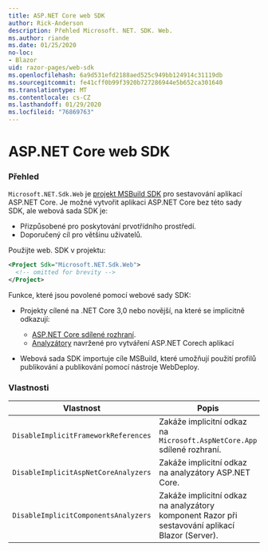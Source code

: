 ```yaml
---
title: ASP.NET Core web SDK
author: Rick-Anderson
description: Přehled Microsoft. NET. SDK. Web.
ms.author: riande
ms.date: 01/25/2020
no-loc:
- Blazor
uid: razor-pages/web-sdk
ms.openlocfilehash: 6a9d531efd2188aed525c949bb124914c31119db
ms.sourcegitcommit: fe41cff0b99f3920b727286944e5b652ca301640
ms.translationtype: MT
ms.contentlocale: cs-CZ
ms.lasthandoff: 01/29/2020
ms.locfileid: "76869763"
---
```

# <a name="aspnet-core-web-sdk"></a>ASP.NET Core web SDK

### <a name="overview"></a>Přehled

`Microsoft.NET.Sdk.Web` je [projekt MSBuild SDK](https://docs.microsoft.com/visualstudio/msbuild/how-to-use-project-sdk) pro sestavování aplikací ASP.NET Core. Je možné vytvořit aplikaci ASP.NET Core bez této sady SDK, ale webová sada SDK je:

* Přizpůsobené pro poskytování prvotřídního prostředí.
* Doporučený cíl pro většinu uživatelů.

Použijte web. SDK v projektu:

  ```xml
  <Project Sdk="Microsoft.NET.Sdk.Web">
    <!-- omitted for brevity -->
  </Project>
  ```

Funkce, které jsou povolené pomocí webové sady SDK:

* Projekty cílené na .NET Core 3,0 nebo novější, na které se implicitně odkazují:

  * [ASP.NET Core sdílené rozhraní](xref:fundamentals/metapackage-app).
  * [Analyzátory](/visualstudio/extensibility/getting-started-with-roslyn-analyzers) navržené pro vytváření ASP.NET Corech aplikací
* Webová sada SDK importuje cíle MSBuild, které umožňují použití profilů publikování a publikování pomocí nástroje WebDeploy.

### <a name="properties"></a>Vlastnosti

| Vlastnost | Popis |
| -------- | ----------- |
| `DisableImplicitFrameworkReferences` | Zakáže implicitní odkaz na `Microsoft.AspNetCore.App` sdílené rozhraní. |
| `DisableImplicitAspNetCoreAnalyzers` | Zakáže implicitní odkaz na analyzátory ASP.NET Core. |
| `DisableImplicitComponentsAnalyzers` | Zakáže implicitní odkaz na analyzátory komponent Razor při sestavování aplikací Blazor (Server). |

